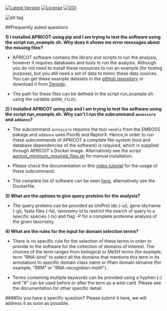 
[![Latest Version](https://img.shields.io/pypi/v/bio-apricot.svg)](https://pypi.python.org/pypi/bio-apricot/)
[![License](https://img.shields.io/pypi/l/bio-apricot.svg)](https://pypi.python.org/pypi/bio-apricot/)
[![DOI](https://zenodo.org/badge/21283/malvikasharan/APRICOT.svg)](https://zenodo.org/badge/latestdoi/21283/malvikasharan/APRICOT)

![alt tag](https://github.com/malvikasharan/APRICOT/blob/master/APRICOT_logo.png)

##Frequently asked questions

**1) I installed APRICOT using pip and I am trying to test the software using the script run_example.sh. Why does it shows me error messages about the missing files?**

- APRICOT software contains the library and scripts to run the analysis, however it requires databases and tools to run the analysis. Although you do not need to install these resources to run an example (for testing purpose), but you still need a set of data to mimic these data sources. You can get these example datasets in the [gitHub repository](https://github.com/malvikasharan/APRICOT/tree/master/tests/demo_files_small) or download it from [Zenodo](https://zenodo.org/record/51705/files/APRICOT-1.0-demo_files-MS.zip). 

- The path for these files can be defined in the script run_example.sh using the variable `$DEMO_FILES`.

**2) I installed APRICOT using pip and I am trying to test the software using the script run_example.sh. Why can't I run the subcommand `annoscore` and `addanno`?**

- The subcommand `annoscore` requires the tool `needle` from the EMBOSS pakage and `addanno` uses Psortb and RaptorX. Hence,in order to run these subcommands of APRICOT a complete file-system (tool and database dependencies of the software) is required, which is supplied through APRICOT's Docker image. Alternatively see the script [apricot_minimum_required_files.sh](https://github.com/malvikasharan/APRICOT/blob/master/shell_scripts/apricot_minimum_required_files.sh) for manual installation.

- Please check the documentation or this [video tutorial](https://www.youtube.com/watch?v=V7uT1kgEYjI&index=9&list=PLVJHJxaTACqPD0Y1Ty6Qvi5SfaeWDfrMo) for the usage of these subcommand.

- The complete list of software can be seen [here](https://github.com/malvikasharan/APRICOT/blob/master/software_dependencies.md), alternatively see the Dockerfile.

**3) What are the options to give query proteins for the analysis?**

- The query proteins can be provided as UniProt ids (-ui), gene ids/name (-gi), fasta files (-fa), taxonomy id to restrict the search of query to a specific species (-tx) and flag -P for a  complete proteome analysis of the given taxonomy.

**4) What are the rules for the input for domain selection terms?**

- There is no specific rule for the selection of these terms in order to provide to the software for the collection of domains of interest. The choices of the term ranges from biological or MeSH terms (for example, term "RNA-bind" to select all the domains that mentions this term in its annotation) to specific domain class name or Pfam domain id/name (for example, "RRM" or "RNA-recognition-motif"). 

- Terms containing multiple keywords can be provided using a hyphen (-) and "#" can be used before or after the term as a wild-card.  Please see the documentation for other specific detail.

####Do you have a specific question? Please submit it here, we will address it as soon as possible.
